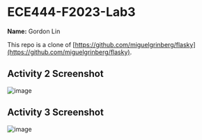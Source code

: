 # ECE444-F2023-Lab3

**Name:** Gordon Lin

This repo is a clone of [https://github.com/miguelgrinberg/flasky](https://github.com/miguelgrinberg/flasky).

## Activity 2 Screenshot

![image](https://github.com/hallovera/ECE444-F2023-Lab1/assets/75815453/c033ac78-88ee-410f-80e0-33302b86fdf0)

## Activity 3 Screenshot

![image](https://github.com/hallovera/ECE444-F2023-Lab1/assets/75815453/6525e5d2-0bcd-4ac5-9751-3410afb16881)
